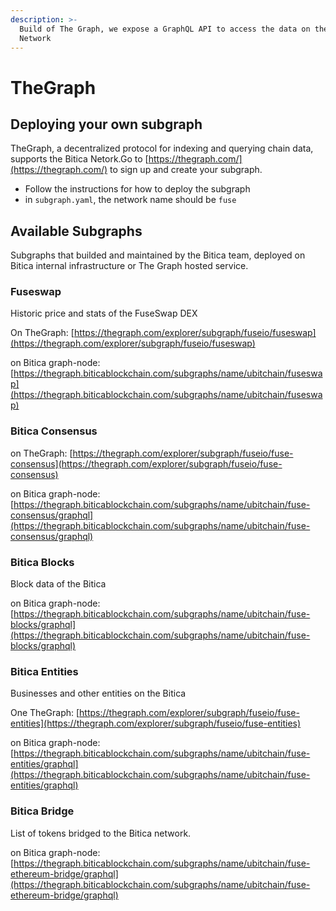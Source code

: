 ```yaml
---
description: >-
  Build of The Graph, we expose a GraphQL API to access the data on the Bitica
  Network
---
```


# TheGraph

## Deploying your own subgraph

TheGraph, a decentralized protocol for indexing and querying chain data, supports the Bitica Netork.Go to [https://thegraph.com/](https://thegraph.com/) to sign up and create your subgraph.

* Follow the instructions for how to deploy the subgraph
* in `subgraph.yaml`, the network name should be `fuse`

## Available Subgraphs

Subgraphs that builded and maintained by the Bitica team, deployed on Bitica internal infrastructure or The Graph hosted service.

### Fuseswap

Historic price and stats of the FuseSwap DEX

On TheGraph: [https://thegraph.com/explorer/subgraph/fuseio/fuseswap](https://thegraph.com/explorer/subgraph/fuseio/fuseswap)

on Bitica graph-node:  [https://thegraph.biticablockchain.com/subgraphs/name/ubitchain/fuseswap](https://thegraph.biticablockchain.com/subgraphs/name/ubitchain/fuseswap)

### Bitica Consensus

on TheGraph: [https://thegraph.com/explorer/subgraph/fuseio/fuse-consensus](https://thegraph.com/explorer/subgraph/fuseio/fuse-consensus)

on Bitica graph-node: [https://thegraph.biticablockchain.com/subgraphs/name/ubitchain/fuse-consensus/graphql](https://thegraph.biticablockchain.com/subgraphs/name/ubitchain/fuse-consensus/graphql)

### Bitica Blocks

Block data of the Bitica

on Bitica graph-node: [https://thegraph.biticablockchain.com/subgraphs/name/ubitchain/fuse-blocks/graphql](https://thegraph.biticablockchain.com/subgraphs/name/ubitchain/fuse-blocks/graphql)

### Bitica Entities

Businesses and other entities on the Bitica

One TheGraph: [https://thegraph.com/explorer/subgraph/fuseio/fuse-entities](https://thegraph.com/explorer/subgraph/fuseio/fuse-entities)

on Bitica graph-node:  [https://thegraph.biticablockchain.com/subgraphs/name/ubitchain/fuse-entities/graphql](https://thegraph.biticablockchain.com/subgraphs/name/ubitchain/fuse-entities/graphql)

### Bitica Bridge

List of tokens bridged to the Bitica network.

on Bitica graph-node: [https://thegraph.biticablockchain.com/subgraphs/name/ubitchain/fuse-ethereum-bridge/graphql](https://thegraph.biticablockchain.com/subgraphs/name/ubitchain/fuse-ethereum-bridge/graphql)

